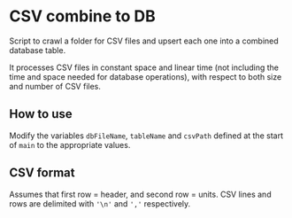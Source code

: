 # CSV combine to DB

Script to crawl a folder for CSV files and upsert each one into a combined database table.

It processes CSV files in constant space and linear time (not including the time and space needed for database operations), with respect to both size and number of CSV files.

## How to use

Modify the variables `dbFileName`, `tableName` and `csvPath` defined at the start of `main` to the appropriate values.

## CSV format

Assumes that first row = header, and second row = units. CSV lines and rows are delimited with `'\n'` and `','` respectively.
